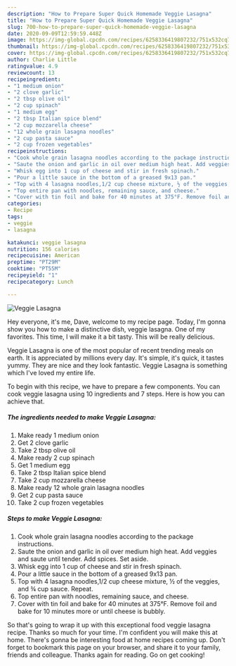 ```yaml
---
description: "How to Prepare Super Quick Homemade Veggie Lasagna"
title: "How to Prepare Super Quick Homemade Veggie Lasagna"
slug: 700-how-to-prepare-super-quick-homemade-veggie-lasagna
date: 2020-09-09T12:59:59.448Z
image: https://img-global.cpcdn.com/recipes/6258336419807232/751x532cq70/veggie-lasagna-recipe-main-photo.jpg
thumbnail: https://img-global.cpcdn.com/recipes/6258336419807232/751x532cq70/veggie-lasagna-recipe-main-photo.jpg
cover: https://img-global.cpcdn.com/recipes/6258336419807232/751x532cq70/veggie-lasagna-recipe-main-photo.jpg
author: Charlie Little
ratingvalue: 4.9
reviewcount: 13
recipeingredient:
- "1 medium onion"
- "2 clove garlic"
- "2 tbsp olive oil"
- "2 cup spinach"
- "1 medium egg"
- "2 tbsp Italian spice blend"
- "2 cup mozzarella cheese"
- "12 whole grain lasagna noodles"
- "2 cup pasta sauce"
- "2 cup frozen vegetables"
recipeinstructions:
- "Cook whole grain lasagna noodles according to the package instructions."
- "Saute the onion and garlic in oil over medium high heat. Add veggies and saute until tender. Add spices. Set aside."
- "Whisk egg into 1 cup of cheese and stir in fresh spinach."
- "Pour a little sauce in the bottom of a greased 9x13 pan."
- "Top with 4 lasagna noodles,1/2 cup cheese mixture, ½ of the veggies, and ¾ cup sauce. Repeat."
- "Top entire pan with noodles, remaining sauce, and cheese."
- "Cover with tin foil and bake for 40 minutes at 375°F. Remove foil and bake for 10 minutes more or until cheese is bubbly."
categories:
- Recipe
tags:
- veggie
- lasagna

katakunci: veggie lasagna 
nutrition: 156 calories
recipecuisine: American
preptime: "PT29M"
cooktime: "PT55M"
recipeyield: "1"
recipecategory: Lunch

---
```



![Veggie Lasagna](https://img-global.cpcdn.com/recipes/6258336419807232/751x532cq70/veggie-lasagna-recipe-main-photo.jpg)

Hey everyone, it's me, Dave, welcome to my recipe page. Today, I'm gonna show you how to make a distinctive dish, veggie lasagna. One of my favorites. This time, I will make it a bit tasty. This will be really delicious.

Veggie Lasagna is one of the most popular of recent trending meals on earth. It is appreciated by millions every day. It's simple, it's quick, it tastes yummy. They are nice and they look fantastic. Veggie Lasagna is something which I've loved my entire life.




To begin with this recipe, we have to prepare a few components. You can cook veggie lasagna using 10 ingredients and 7 steps. Here is how you can achieve that.

<!--inarticleads1-->

##### The ingredients needed to make Veggie Lasagna:

1. Make ready 1 medium onion
1. Get 2 clove garlic
1. Take 2 tbsp olive oil
1. Make ready 2 cup spinach
1. Get 1 medium egg
1. Take 2 tbsp Italian spice blend
1. Take 2 cup mozzarella cheese
1. Make ready 12 whole grain lasagna noodles
1. Get 2 cup pasta sauce
1. Take 2 cup frozen vegetables




<!--inarticleads2-->

##### Steps to make Veggie Lasagna:

1. Cook whole grain lasagna noodles according to the package instructions.
1. Saute the onion and garlic in oil over medium high heat. Add veggies and saute until tender. Add spices. Set aside.
1. Whisk egg into 1 cup of cheese and stir in fresh spinach.
1. Pour a little sauce in the bottom of a greased 9x13 pan.
1. Top with 4 lasagna noodles,1/2 cup cheese mixture, ½ of the veggies, and ¾ cup sauce. Repeat.
1. Top entire pan with noodles, remaining sauce, and cheese.
1. Cover with tin foil and bake for 40 minutes at 375°F. Remove foil and bake for 10 minutes more or until cheese is bubbly.




So that's going to wrap it up with this exceptional food veggie lasagna recipe. Thanks so much for your time. I'm confident you will make this at home. There's gonna be interesting food at home recipes coming up. Don't forget to bookmark this page on your browser, and share it to your family, friends and colleague. Thanks again for reading. Go on get cooking!
